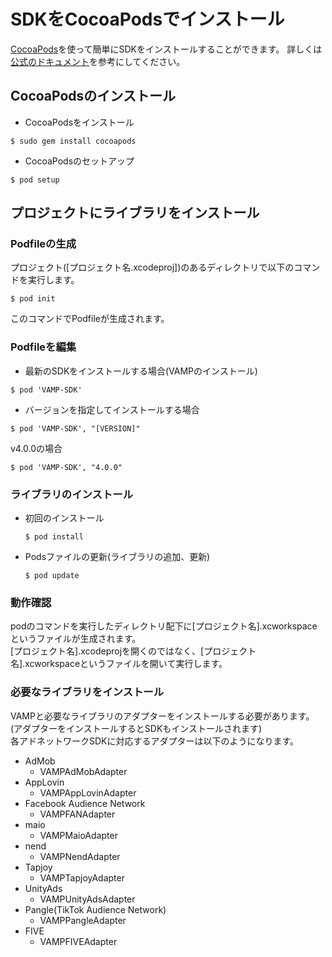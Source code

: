 # SDKをCocoaPodsでインストール

[CocoaPods](https://guides.cocoapods.org/using/getting-started)を使って簡単にSDKをインストールすることができます。
詳しくは[公式のドキュメント](https://guides.cocoapods.org/using/using-cocoapods)を参考にしてください。

## CocoaPodsのインストール
- CocoaPodsをインストール
```
$ sudo gem install cocoapods
```
- CocoaPodsのセットアップ
```
$ pod setup
```

## プロジェクトにライブラリをインストール
### Podfileの生成
プロジェクト([プロジェクト名.xcodeproj])のあるディレクトリで以下のコマンドを実行します。
```
$ pod init
```
このコマンドでPodfileが生成されます。  
### Podfileを編集
  - 最新のSDKをインストールする場合(VAMPのインストール)
  ```
  $ pod 'VAMP-SDK'
  ```

  - バージョンを指定してインストールする場合
  ```
  $ pod 'VAMP-SDK', "[VERSION]"
  ```
  
  v4.0.0の場合
  ```
  $ pod 'VAMP-SDK', "4.0.0"
  ```

### ライブラリのインストール
  - 初回のインストール
    ```
    $ pod install
    ```
  
  - Podsファイルの更新(ライブラリの追加、更新)
    ```
    $ pod update
    ```

### 動作確認
podのコマンドを実行したディレクトリ配下に[プロジェクト名].xcworkspaceというファイルが生成されます。  
[プロジェクト名].xcodeprojを開くのではなく、[プロジェクト名].xcworkspaceというファイルを開いて実行します。  

### 必要なライブラリをインストール
VAMPと必要なライブラリのアダプターをインストールする必要があります。(アダプターをインストールするとSDKもインストールされます)  
各アドネットワークSDKに対応するアダプターは以下のようになります。

- AdMob
  - VAMPAdMobAdapter
- AppLovin
  - VAMPAppLovinAdapter
- Facebook Audience Network
  - VAMPFANAdapter
- maio
  - VAMPMaioAdapter
- nend
  - VAMPNendAdapter
- Tapjoy
  - VAMPTapjoyAdapter
- UnityAds
  - VAMPUnityAdsAdapter
- Pangle(TikTok Audience Network)
  - VAMPPangleAdapter
- FIVE
  - VAMPFIVEAdapter
